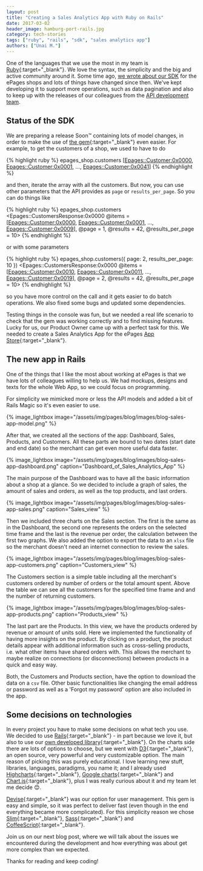 ```yaml
---
layout: post
title: "Creating a Sales Analytics App with Ruby on Rails"
date: 2017-03-02
header_image: hamburg-port-rails.jpg
category: tech-stories
tags: ["ruby", "rails", "sdk", "sales analytics app"]
authors: ["Unai M."]
---
```


One of the languages that we use the most in my team is [Ruby](https://www.ruby-lang.org){:target="_blank"}.
We love the syntax, the simplicity and the big and active community around it.
Some time ago, [we wrote about our SDK](/blog/tech-stories/on-the-way-to-a-ruby-sdk/) for the ePages shops and lots of things have changed since then.
We've kept developing it to support more operations, such as data pagination and also to keep up with the releases of our colleagues from the [API development team](/apps).

## Status of the SDK

We are preparing a release Soon&#8482; containing lots of model changes, in order to make the use of [the gem](https://github.com/ePages-de/epages-rest-ruby){:target="_blank"} even easier.
For example, to get the customers of a shop, we used to have to do

{% highlight ruby %}
  epages_shop.customers
  [<Epages::Customer:0x0000>, <Epages::Customer:0x0001>, ..., <Epages::Customer:0x0041>]
{% endhighlight %}

and then, iterate the array with all the customers.
But now, you can use other parameters that the API provides as `page` or `results_per_page`.
So you can do things like

{% highlight ruby %}
  epages_shop.customers
  <Epages::CustomersResponse:0x0000
    @items = [<Epages::Customer:0x0000>, <Epages::Customer:0x0001>, ..., <Epages::Customer:0x0009>],
    @page = 1,
    @results = 42,
    @results_per_page = 10>
{% endhighlight %}

or with some parameters

{% highlight ruby %}
  epages_shop.customers({ page: 2, results_per_page: 10 })
  <Epages::CustomersResponse:0x0000
    @items = [<Epages::Customer:0x0010>, <Epages::Customer:0x0011>, ..., <Epages::Customer:0x0019>],
    @page = 2,
    @results = 42,
    @results_per_page = 10>
{% endhighlight %}

so you have more control on the call and it gets easier to do batch operations.
We also fixed some bugs and updated some dependencies.

Testing things in the console was fun, but we needed a real life scenario to check that the gem was working correctly and to find missing features.
Lucky for us, our Product Owner came up with a perfect task for this.
We needed to create a Sales Analytics App for the ePages [App Store](https://blog.epages.com/us/2016/05/14/the-epages-app-store-everything-for-your-e-commerce-success/){:target="_blank"}.

## The new app in Rails

One of the things that I like the most about working at ePages is that we have lots of colleagues willing to help us.
We had mockups, designs and texts for the whole Web App, so we could focus on programming.

For simplicity we mimicked more or less the API models and added a bit of Rails Magic so it's even easier to use.

{% image_lightbox image="/assets/img/pages/blog/images/blog-sales-app-model.png" %}

After that, we created all the sections of the app: Dashboard, Sales, Products, and Customers.
All these parts are bound to two dates (start date and end date) so the merchant can get even more useful data faster.

{% image_lightbox image="/assets/img/pages/blog/images/blog-sales-app-dashboard.png" caption="Dashboard_of_Sales_Analytics_App" %}

The main purpose of the Dashboard was to have all the basic information about a shop at a glance.
So we decided to include a graph of sales, the amount of sales and orders, as well as the top products, and last orders.

{% image_lightbox image="/assets/img/pages/blog/images/blog-sales-app-sales.png" caption="Sales_view" %}

Then we included three charts on the Sales section.
The first is the same as in the Dashboard, the second one represents the orders on the selected time frame and the last is the revenue per order, the calculation between the first two graphs.
We also added the option to export the data to an `xlsx` file so the merchant doesn't need an internet connection to review the sales.

{% image_lightbox image="/assets/img/pages/blog/images/blog-sales-app-customers.png" caption="Customers_view" %}

The Customers section is a simple table including all the merchant's customers ordered by number of orders or the total amount spent.
Above the table we can see all the customers for the specified time frame and and the number of returning customers.

{% image_lightbox image="/assets/img/pages/blog/images/blog-sales-app-products.png" caption="Products_view" %}

The last part are the Products.
In this view, we have the products ordered by revenue or amount of units sold.
Here we implemented the functionality of having more insights on the product.
By clicking on a product, the product details appear with additional information such as cross-selling products, i.e. what other items have shared orders with.
This allows the merchant to maybe realize on connections (or disconnections) between products in a quick and easy way.

Both, the Customers and Products section, have the option to download the data on a `csv` file.
Other basic functionalities like changing the email address or password as well as a 'Forgot my password' option are also included in the app.

## Some decisions on technologies

In every project you have to make some decisions on what tech you use.
We decided to use [Rails](http://rubyonrails.org/){:target="_blank"} - in part because we love it, but also to use our [own developed library](https://github.com/ePages-de/epages-rest-ruby){:target="_blank"}.
On the charts side there are lots of options to choose, but we went with [D3](https://d3js.org/){:target="_blank"}, an open source, very powerful and very customizable option.
The main reason of picking this was purely educational.
I love learning new stuff, libraries, languages, paradigms, you name it; and I already used [Highcharts](http://www.highcharts.com/){:target="_blank"}, [Google charts](https://developers.google.com/chart/){:target="_blank"} and [Chart.js](http://www.chartjs.org/){:target="_blank"}, plus I was really curious about it and my team let me decide 😊.

[Devise](https://github.com/plataformatec/devise){:target="_blank"} was our option for user management.
This gem is easy and simple, so it was perfect to deliver fast (even though in the end everything became more complicated).
For this simplicity reason we chose [Slim](http://slim-lang.com/){:target="_blank"}, [Sass](http://sass-lang.com/){:target="_blank"} and [CoffeeScript](http://coffeescript.org/){:target="_blank"}.

Join us on our next blog post, where we will talk about the issues we encountered during the development and how everything was about get more complex than we expected.

Thanks for reading and keep coding!
